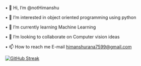 • 👋 Hi, I’m @notHimanshu

• 👀 I’m interested in object oriented programming using python

• 🌱 I’m currently learning Machine Learning

• 💞️ I’m looking to collaborate on Computer vision ideas

• 📫 How to reach me E-mail himanshurana7599@gmail.com

[![GitHub Streak](https://streak-stats.demolab.com/?user=notHimanshu)](https://git.io/streak-stats)
